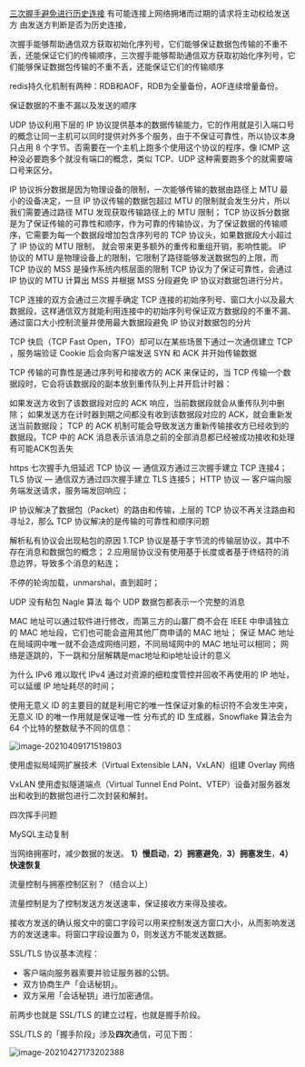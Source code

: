 [三次握手避免进行历史连接]() 有可能连接上网络拥堵而过期的请求将主动权给发送方 由发送方判断是否为历史连接，

次握手能够帮助通信双方获取初始化序列号，它们能够保证数据包传输的不重不丢，还能保证它们的传输顺序，三次握手能够帮助通信双方获取初始化序列号，它们能够保证数据包传输的不重不丢，还能保证它们的传输顺序

redis持久化机制有两种：RDB和AOF，RDB为全量备份，AOF连续增量备份。

保证数据的不重不漏以及发送的顺序

UDP 协议利用下层的 IP 协议提供基本的数据传输能力，它的作用就是引入端口号的概念让同一主机可以同时提供对外多个服务，由于不保证可靠性，所以协议本身只占用 8 个字节。否需要在一个主机上跑多个使用这个协议的程序，像 ICMP 这种没必要跑多个就没有端口的概念，类似 TCP、UDP 这种需要跑多个的就需要端口号来区分。

IP 协议拆分数据是因为物理设备的限制，一次能够传输的数据由路径上 MTU 最小的设备决定，一旦 IP 协议传输的数据包超过 MTU 的限制就会发生分片，所以我们需要通过路径 MTU 发现获取传输路径上的 MTU 限制；
TCP 协议拆分数据是为了保证传输的可靠性和顺序，作为可靠的传输协议，为了保证数据的传输顺序，它需要为每一个数据段增加包含序列号的 TCP 协议头，如果数据段大小超过了 IP 协议的 MTU 限制， 就会带来更多额外的重传和重组开销，影响性能。
IP 协议的 MTU 是物理设备上的限制，它限制了路径能够发送数据包的上限，而 TCP 协议的 MSS 是操作系统内核层面的限制
TCP 协议为了保证可靠性，会通过 IP 协议的 MTU 计算出 MSS 并根据 MSS 分段避免 IP 协议对数据包进行分片。

TCP 连接的双方会通过三次握手确定 TCP 连接的初始序列号、窗口大小以及最大数据段，这样通信双方就能利用连接中的初始序列号保证双方数据段的不重不漏、通过窗口大小控制流量并使用最大数据段避免 IP 协议对数据包的分片

TCP 快启（TCP Fast Open，TFO）却可以在某些场景下通过一次通信建立 TCP ，服务端验证 Cookie 后会向客户端发送 SYN 和 ACK 并开始传输数据

TCP 传输的可靠性是通过序列号和接收方的 ACK 来保证的，当 TCP 传输一个数据段时，它会将该数据段的副本放到重传队列上并开启计时器：

如果发送方收到了该数据段对应的 ACK 响应，当前数据段就会从重传队列中删除；
如果发送方在计时器到期之间都没有收到该数据段对应的 ACK，就会重新发送当前数据段；
TCP 的 ACK 机制可能会导致发送方重新传输接收方已经收到的数据段。TCP 中的 ACK 消息表示该消息之前的全部消息都已经被成功接收和处理 有可能ACK包丢失


https 七次握手九倍延迟
TCP 协议 — 通信双方通过三次握手建立 TCP 连接4；
TLS 协议 — 通信双方通过四次握手建立 TLS 连接5；
HTTP 协议 — 客户端向服务端发送请求，服务端发回响应；

IP 协议解决了数据包（Packet）的路由和传输，上层的 TCP 协议不再关注路由和寻址2，那么 TCP 协议解决的是传输的可靠性和顺序问题

解析私有协议会出现粘包的原因
1.TCP 协议是基于字节流的传输层协议，其中不存在消息和数据包的概念；
2.应用层协议没有使用基于长度或者基于终结符的消息边界，导致多个消息的粘连；

不停的轮询加载，unmarshal，直到超时；

UDP 没有粘包 Nagle 算法
每个 UDP 数据包都表示一个完整的消息


MAC 地址可以通过软件进行修改，而第三方的山寨厂商不会在 IEEE 中申请独立的 MAC 地址段，它们也可能会盗用其他厂商申请的 MAC 地址；
保证 MAC 地址在局域网中唯一就不会造成网络问题，不同局域网中的 MAC 地址可以相同；
网络是逐跳的，下一跳和分层解耦是mac地址和ip地址设计的意义

为什么 IPv6 难以取代 IPv4
通过对资源的细粒度管控并回收不再使用的 IP 地址，可以延缓 IP 地址耗尽的时间；

使用无意义 ID 的主要目的就是利用它的唯一性保证对象的标识符不会发生冲突，无意义 ID 的唯一作用就是保证唯一性
分布式的 ID 生成器，Snowflake 算法会为 64 个比特的整数赋予不同的信息：

![image-20210409171519803](C:\Users\liuxingguang\AppData\Roaming\Typora\typora-user-images\image-20210409171519803.png)

使用虚拟局域网扩展技术（Virtual Extensible LAN，VxLAN）组建 Overlay 网络

VxLAN 使用虚拟隧道端点（Virtual Tunnel End Point、VTEP）设备对服务器发出和收到的数据包进行二次封装和解封。

四次挥手问题

MySQL主动复制

当网络拥塞时，减少数据的发送。 **1）慢启动**，**2）拥塞避免**，**3）拥塞发生**，**4）快速恢复**

流量控制与拥塞控制区别？（结合以上）

流量控制是为了控制发送方发送速率，保证接收方来得及接收。

接收方发送的确认报文中的窗口字段可以用来控制发送方窗口大小，从而影响发送方的发送速率。将窗口字段设置为 0，则发送方不能发送数据。

SSL/TLS 协议基本流程：

- 客户端向服务器索要并验证服务器的公钥。
- 双方协商生产「会话秘钥」。
- 双方采用「会话秘钥」进行加密通信。

前两步也就是 SSL/TLS 的建立过程，也就是握手阶段。

SSL/TLS 的「握手阶段」涉及**四次**通信，可见下图：

![image-20210427173202388](C:\Users\liuxingguang\AppData\Roaming\Typora\typora-user-images\image-20210427173202388.png)
